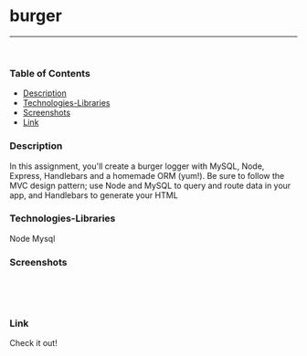 # burger
-----------------------------------------------

​
### Table of Contents
- [Description](#Description)
- [Technologies-Libraries](#Technologies-Libraries)
- [Screenshots](#Screenshots)
- [Link](#Link)
​
### Description
In this assignment, you'll create a burger logger with MySQL, Node, Express, Handlebars and a homemade ORM (yum!). Be sure to follow the MVC design pattern; use Node and MySQL to query and route data in your app, and Handlebars to generate your HTML
### Technologies-Libraries
​Node
Mysql
### Screenshots
​

​
### Link
Check it out! 

